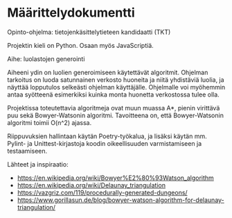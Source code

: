 # Määrittelydokumentti

Opinto-ohjelma: tietojenkäsittelytieteen kandidaatti (TKT) 

Projektin kieli on Python. Osaan myös JavaScriptiä.

Aihe: luolastojen generointi 

Aiheeni ydin on luolien generoimiseen käytettävät algoritmit. Ohjelman tarkoitus on luoda satunnainen verkosto huoneita ja niitä yhdistäviä luolia, ja näyttää lopputulos selkeästi ohjelman käyttäjälle. Ohjelmalle voi myöhemmin antaa syötteenä esimerkiksi kuinka monta huonetta verkostossa tulee olla. 

Projektissa toteutettavia algoritmeja ovat muun muassa A*, pienin virittävä puu sekä Bowyer-Watsonin algoritmi. Tavoitteena on, että Bowyer-Watsonin algoritmi toimii O(n^2) ajassa.

Riippuvuksien hallintaan käytän Poetry-työkalua, ja lisäksi käytän mm. Pylint- ja Unittest-kirjastoja koodin oikeellisuuden varmistamiseen ja testaamiseen.

Lähteet ja inspiraatio:
- https://en.wikipedia.org/wiki/Bowyer%E2%80%93Watson_algorithm
- https://en.wikipedia.org/wiki/Delaunay_triangulation
- https://vazgriz.com/119/procedurally-generated-dungeons/
- https://www.gorillasun.de/blog/bowyer-watson-algorithm-for-delaunay-triangulation/
